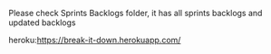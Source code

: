Please check Sprints Backlogs folder, it has all sprints backlogs and updated backlogs 

heroku:https://break-it-down.herokuapp.com/
